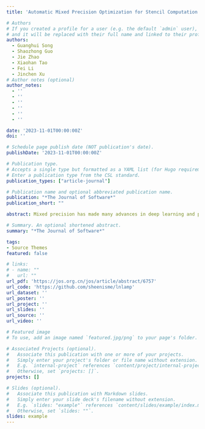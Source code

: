 ```yaml
---
title: 'Automatic Mixed Precision Optimization for Stencil Computation'

# Authors
# If you created a profile for a user (e.g. the default `admin` user), write the username (folder name) here
# and it will be replaced with their full name and linked to their profile.
authors:
  - Guanghui Song
  - Shaozhong Guo
  - Jie Zhao
  - Xiaohan Tao
  - Fei Li
  - Jinchen Xu
# Author notes (optional)
author_notes:
  - ''
  - ''
  - ''
  - ''
  - ''
  - ''

date: '2023-11-01T00:00:00Z'
doi: ''

# Schedule page publish date (NOT publication's date).
publishDate: '2023-11-01T00:00:00Z'

# Publication type.
# Accepts a single type but formatted as a YAML list (for Hugo requirements).
# Enter a publication type from the CSL standard.
publication_types: ["article-journal"]

# Publication name and optional abbreviated publication name.
publication: "*The Journal of Software*"
publication_short: ""

abstract: Mixed precision has made many advances in deep learning and precision tuning and optimization. Extensive research shows that mixed precision optimization for stencil computation is challenging. Moreover, the research achievements secured by the polyhedral model in the field of automatic parallelization indicate that the model provides a good mathematical abstraction for loop nesting, on the basis of which loop transformations can be performed. This study designs and implements an automatic mixed precision optimizer for Stencil computation on the basis of polyhedral compilation technology. By performing iterative domain partitioning, data flow analysis, and scheduling tree transformation on the intermediate representation layers, this study implements the source-to-source automatic generation of mixed precision codes for Stencil computation for the first time. The experiments demonstrate that the code after automatic mixed precision optimization can give full play to its parallelism potential and improve the performance of the program by reducing precision redundancy. With high-precision computing as the benchmark, the maximum speedup is 1.76, and the geometric average speedup is 1.15 on the x86 architecture; on the new-generation Sunway architecture, the maximum speedup is 1.64, and the geometric average speedup is 1.20.

# Summary. An optional shortened abstract.
summary: "*The Journal of Software*"

tags:
- Source Themes
featured: false

# links:
# - name: ""
#   url: ""
url_pdf: 'https://jos.org.cn/jos/article/abstract/6757'
url_code: 'https://github.com/sheenisme/lnlamp'
url_dataset: ''
url_poster: ''
url_project: ''
url_slides: ''
url_source: ''
url_video: ''

# Featured image
# To use, add an image named `featured.jpg/png` to your page's folder. 

# Associated Projects (optional).
#   Associate this publication with one or more of your projects.
#   Simply enter your project's folder or file name without extension.
#   E.g. `internal-project` references `content/project/internal-project/index.md`.
#   Otherwise, set `projects: []`.
projects: []

# Slides (optional).
#   Associate this publication with Markdown slides.
#   Simply enter your slide deck's filename without extension.
#   E.g. `slides: "example"` references `content/slides/example/index.md`.
#   Otherwise, set `slides: ""`.
slides: example
---
```


<!-- {{% callout note %}}
Click the *Cite* button above to demo the feature to enable visitors to import publication metadata into their reference management software.
{{% /callout %}}

{{% callout note %}}
Create your slides in Markdown - click the *Slides* button to check out the example.
{{% /callout %}}

Add the publication's **full text** or **supplementary notes** here. You can use rich formatting such as including [code, math, and images](https://docs.hugoblox.com/content/writing-markdown-latex/). -->
